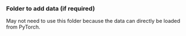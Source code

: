 ### Folder to add data (if required) 

May not need to use this folder because the data can directly be loaded from PyTorch.
